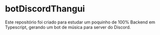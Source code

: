 # botDiscordThangui

Este repositório foi criado para estudar um poquinho de 100% Backend em Typescript, gerando um bot de música para server do Discord.
